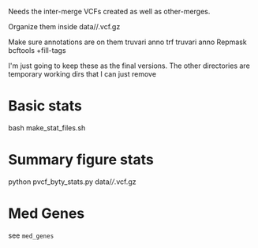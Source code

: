 Needs the inter-merge VCFs created as well as other-merges.

Organize them inside data/<reference>/<program>.vcf.gz

Make sure annotations are on them
truvari anno trf
truvari anno Repmask
bcftools +fill-tags

I'm just going to keep these as the final versions. The other directories are temporary working dirs that I can just
remove

# Basic stats
bash make_stat_files.sh

# Summary figure stats
python pvcf_byty_stats.py data/*/*.vcf.gz


# Med Genes
see `med_genes`
